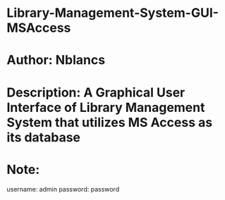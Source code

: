 # Library-Management-System-GUI-MSAccess

# Author: Nblancs

# Description: A Graphical User Interface of Library Management System that utilizes MS Access as its database

# Note: 
  username: admin
  password: password
